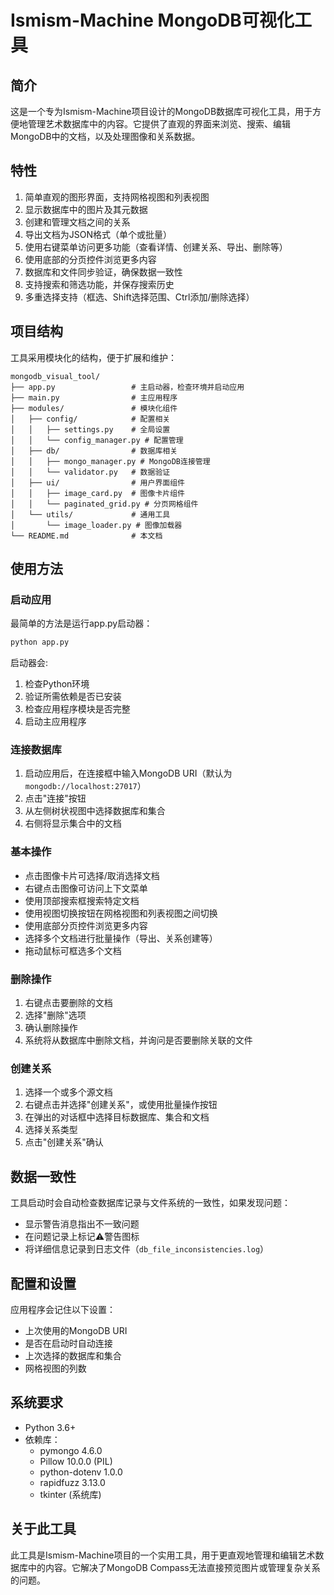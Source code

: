 # Ismism-Machine MongoDB可视化工具

## 简介

这是一个专为Ismism-Machine项目设计的MongoDB数据库可视化工具，用于方便地管理艺术数据库中的内容。它提供了直观的界面来浏览、搜索、编辑MongoDB中的文档，以及处理图像和关系数据。

## 特性

1. 简单直观的图形界面，支持网格视图和列表视图
2. 显示数据库中的图片及其元数据
3. 创建和管理文档之间的关系
4. 导出文档为JSON格式（单个或批量）
5. 使用右键菜单访问更多功能（查看详情、创建关系、导出、删除等）
6. 使用底部的分页控件浏览更多内容
7. 数据库和文件同步验证，确保数据一致性
8. 支持搜索和筛选功能，并保存搜索历史
9. 多重选择支持（框选、Shift选择范围、Ctrl添加/删除选择）

## 项目结构

工具采用模块化的结构，便于扩展和维护：

```
mongodb_visual_tool/
├── app.py                 # 主启动器，检查环境并启动应用
├── main.py                # 主应用程序
├── modules/               # 模块化组件
│   ├── config/            # 配置相关
│   │   ├── settings.py    # 全局设置
│   │   └── config_manager.py # 配置管理
│   ├── db/                # 数据库相关
│   │   ├── mongo_manager.py # MongoDB连接管理
│   │   └── validator.py   # 数据验证
│   ├── ui/                # 用户界面组件
│   │   ├── image_card.py  # 图像卡片组件
│   │   └── paginated_grid.py # 分页网格组件
│   └── utils/             # 通用工具
│       └── image_loader.py # 图像加载器
└── README.md              # 本文档
```

## 使用方法

### 启动应用

最简单的方法是运行app.py启动器：

```bash
python app.py
```

启动器会:
1. 检查Python环境
2. 验证所需依赖是否已安装
3. 检查应用程序模块是否完整
4. 启动主应用程序

### 连接数据库

1. 启动应用后，在连接框中输入MongoDB URI（默认为`mongodb://localhost:27017`）
2. 点击"连接"按钮
3. 从左侧树状视图中选择数据库和集合
4. 右侧将显示集合中的文档

### 基本操作

- 点击图像卡片可选择/取消选择文档
- 右键点击图像可访问上下文菜单
- 使用顶部搜索框搜索特定文档
- 使用视图切换按钮在网格视图和列表视图之间切换
- 使用底部分页控件浏览更多内容
- 选择多个文档进行批量操作（导出、关系创建等）
- 拖动鼠标可框选多个文档

### 删除操作

1. 右键点击要删除的文档
2. 选择"删除"选项
3. 确认删除操作
4. 系统将从数据库中删除文档，并询问是否要删除关联的文件

### 创建关系

1. 选择一个或多个源文档
2. 右键点击并选择"创建关系"，或使用批量操作按钮
3. 在弹出的对话框中选择目标数据库、集合和文档
4. 选择关系类型
5. 点击"创建关系"确认

## 数据一致性

工具启动时会自动检查数据库记录与文件系统的一致性，如果发现问题：
- 显示警告消息指出不一致问题
- 在问题记录上标记⚠️警告图标
- 将详细信息记录到日志文件（`db_file_inconsistencies.log`）

## 配置和设置

应用程序会记住以下设置：
- 上次使用的MongoDB URI
- 是否在启动时自动连接
- 上次选择的数据库和集合
- 网格视图的列数

## 系统要求

- Python 3.6+
- 依赖库：
  - pymongo 4.6.0
  - Pillow 10.0.0 (PIL)
  - python-dotenv 1.0.0
  - rapidfuzz 3.13.0
  - tkinter (系统库)

## 关于此工具

此工具是Ismism-Machine项目的一个实用工具，用于更直观地管理和编辑艺术数据库中的内容。它解决了MongoDB Compass无法直接预览图片或管理复杂关系的问题。 